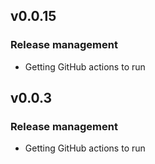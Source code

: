 ## v0.0.15

### Release management

* Getting GitHub actions to run

## v0.0.3

### Release management

* Getting GitHub actions to run